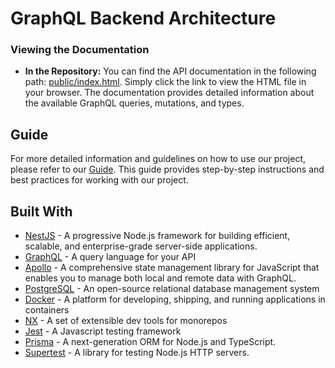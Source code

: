 # GraphQL Backend Architecture

### Viewing the Documentation

- **In the Repository:** You can find the API documentation in the following path: [public/index.html](./public/index.html). Simply click the link to view the HTML file in your browser. The documentation provides detailed information about the available GraphQL queries, mutations, and types.

## Guide

For more detailed information and guidelines on how to use our project, please refer to our [Guide](./GUIDE.md). This guide provides step-by-step instructions and best practices for working with our project.

## Built With

- [NestJS](https://nestjs.com/) - A progressive Node.js framework for building efficient, scalable, and enterprise-grade server-side applications.
- [GraphQL](https://graphql.org/) - A query language for your API
- [Apollo](https://www.apollographql.com/) - A comprehensive state management library for JavaScript that enables you to manage both local and remote data with GraphQL.
- [PostgreSQL](https://www.postgresql.org) - An open-source relational database management system
- [Docker](https://www.docker.com/) - A platform for developing, shipping, and running applications in containers
- [NX](https://nx.dev/) - A set of extensible dev tools for monorepos
- [Jest](https://jestjs.io) - A Javascript testing framework
- [Prisma](https://www.prisma.io/) - A next-generation ORM for Node.js and TypeScript.
- [Supertest](https://github.com/visionmedia/supertest) - A library for testing Node.js HTTP servers.

